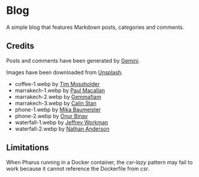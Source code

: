 # Blog

A simple blog that features Markdown posts, categories and comments.

## Credits

Posts and comments have been generated by [Gemini](https://gemini.google.com/).

Images have been downloaded from [Unsplash](https://unsplash.com/).

- coffee-1.webp by [Tim Mossholder](https://unsplash.com/photos/black-and-white-ceramic-fish-figurine-on-black-and-brown-coffee-beans-YC6RVdoTtIk)
- marrakech-1.webp by [Paul Macallan](https://unsplash.com/photos/brown-concrete-building-near-mountain-during-daytime-CFKksjYRSQ8)
- marrakech-2.webp by [Gemmafjam](https://unsplash.com/photos/brown-concrete-building-under-blue-sky-during-daytime-tSy3SRzYJu4)
- marrakech-3.webp by [Calin Stan](https://unsplash.com/photos/people-walking-on-street-during-daytime-7a_PHX91su8)
- phone-1.webp by [Mika Baumeister](https://unsplash.com/photos/person-holding-black-phone-CyVqkmM91QU)
- phone-2.webp by [Onur Binay](https://unsplash.com/photos/a-person-holding-a-cell-phone-in-their-hand-uk5FrhKtr7E)
- waterfall-1.webp by [Jeffrey Workman](https://unsplash.com/photos/long-exposure-photo-of-lake-with-waterfall-at-daytime-YvkH8R1zoQM)
- waterfall-2.webp by [Nathan Anderson](https://unsplash.com/photos/waterfalls-landscape-during-daytime-ZjOQmOOWmGs)

## Limitations

When Pharus running in a Docker container, the *csr-lazy* pattern may fail to work because it cannot reference the Dockerfile from *csr*.
